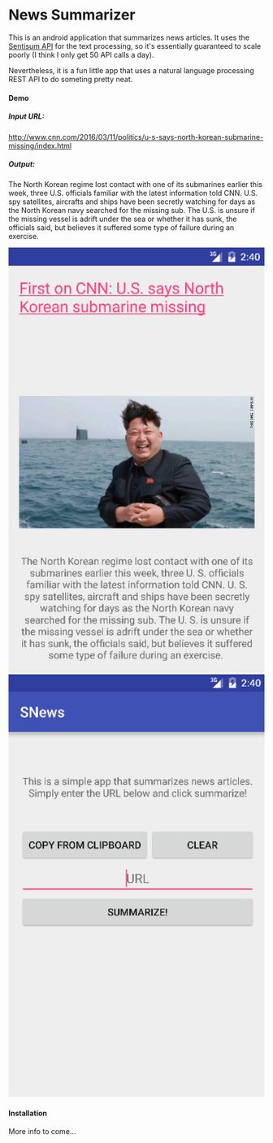 # News Summarizer #

This is an android application that summarizes news articles. It uses the [Sentisum API](https://sentisum.3scale.net/) for the text processing, so it's essentially guaranteed to scale poorly (I think I only get 50 API calls a day). 

Nevertheless, it is a fun little app that uses a natural language processing REST API to do someting pretty neat. 

#### Demo ####

##### Input URL: #####
http://www.cnn.com/2016/03/11/politics/u-s-says-north-korean-submarine-missing/index.html


##### Output: #####
The North Korean regime lost contact with one of its submarines earlier this week, three U.S. officials familiar with the latest information told CNN. 
U.S. spy satellites, aircrafts and ships have been secretly watching for days as the North Korean navy searched for the missing sub. 
The U.S. is unsure if the missing vessel is adrift under the sea or whether it has sunk, the officials said, but believes it suffered some type of failure during an exercise.


![alt tag](/Screenshots/Screenshot1.png)
![alt tag](/Screenshots/Screenshot2.png)


#### Installation ####
More info to come...